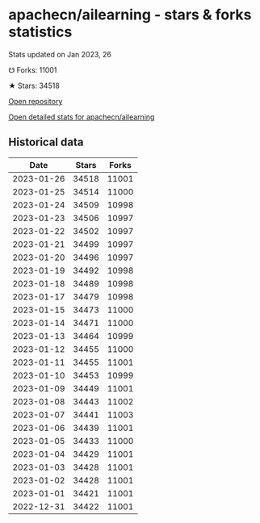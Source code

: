 # apachecn/ailearning - stars & forks statistics

Stats updated on Jan 2023, 26

☋ Forks: 11001

★ Stars: 34518

[Open repository](https://github.com/apachecn/ailearning)

[Open detailed stats for apachecn/ailearning](https://reviewgithub.com/rep/apachecn/ailearning)

## Historical data
| Date | Stars | Forks |
|------|-------|-------|
| 2023-01-26 | 34518 | 11001 | 
| 2023-01-25 | 34514 | 11000 | 
| 2023-01-24 | 34509 | 10998 | 
| 2023-01-23 | 34506 | 10997 | 
| 2023-01-22 | 34502 | 10997 | 
| 2023-01-21 | 34499 | 10997 | 
| 2023-01-20 | 34496 | 10997 | 
| 2023-01-19 | 34492 | 10998 | 
| 2023-01-18 | 34489 | 10998 | 
| 2023-01-17 | 34479 | 10998 | 
| 2023-01-15 | 34473 | 11000 | 
| 2023-01-14 | 34471 | 11000 | 
| 2023-01-13 | 34464 | 10999 | 
| 2023-01-12 | 34455 | 11000 | 
| 2023-01-11 | 34455 | 11001 | 
| 2023-01-10 | 34453 | 10999 | 
| 2023-01-09 | 34449 | 11001 | 
| 2023-01-08 | 34443 | 11002 | 
| 2023-01-07 | 34441 | 11003 | 
| 2023-01-06 | 34439 | 11001 | 
| 2023-01-05 | 34433 | 11000 | 
| 2023-01-04 | 34429 | 11001 | 
| 2023-01-03 | 34428 | 11001 | 
| 2023-01-02 | 34428 | 11001 | 
| 2023-01-01 | 34421 | 11001 | 
| 2022-12-31 | 34422 | 11001 | 

